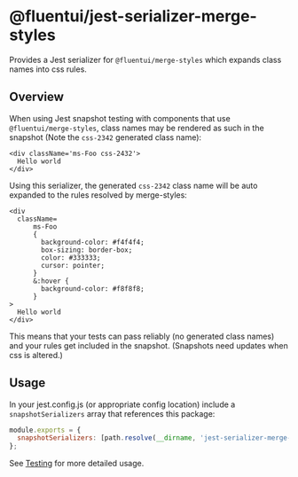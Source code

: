 # @fluentui/jest-serializer-merge-styles

Provides a Jest serializer for `@fluentui/merge-styles` which expands class names into css rules.

## Overview

When using Jest snapshot testing with components that use `@fluentui/merge-styles`, class names may be rendered as such in the snapshot (Note the `css-2342` generated class name):

```
<div className='ms-Foo css-2432'>
  Hello world
</div>
```

Using this serializer, the generated `css-2342` class name will be auto expanded to the rules resolved by merge-styles:

```
<div
  className=
      ms-Foo
      {
        background-color: #f4f4f4;
        box-sizing: border-box;
        color: #333333;
        cursor: pointer;
      }
      &:hover {
        background-color: #f8f8f8;
      }
>
  Hello world
</div>
```

This means that your tests can pass reliably (no generated class names) and your rules get included in the snapshot. (Snapshots need updates when css is altered.)

## Usage

In your jest.config.js (or appropriate config location) include a `snapshotSerializers` array that references this package:

```js
module.exports = {
  snapshotSerializers: [path.resolve(__dirname, 'jest-serializer-merge-styles')],
};
```

See [Testing](https://github.com/microsoft/fluentui/wiki/Testing) for more detailed usage.
